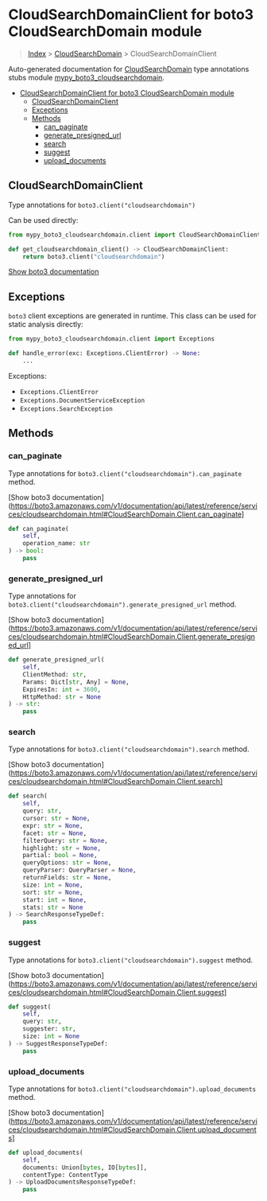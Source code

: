 # CloudSearchDomainClient for boto3 CloudSearchDomain module

> [Index](../README.md) > [CloudSearchDomain](./README.md) > CloudSearchDomainClient

Auto-generated documentation for [CloudSearchDomain](https://boto3.amazonaws.com/v1/documentation/api/latest/reference/services/cloudsearchdomain.html#CloudSearchDomain)
type annotations stubs module [mypy_boto3_cloudsearchdomain](https://pypi.org/project/mypy-boto3-cloudsearchdomain/).

- [CloudSearchDomainClient for boto3 CloudSearchDomain module](#cloudsearchdomainclient-for-boto3-cloudsearchdomain-module)
  - [CloudSearchDomainClient](#cloudsearchdomainclient)
  - [Exceptions](#exceptions)
  - [Methods](#methods)
    - [can_paginate](#can_paginate)
    - [generate_presigned_url](#generate_presigned_url)
    - [search](#search)
    - [suggest](#suggest)
    - [upload_documents](#upload_documents)

## CloudSearchDomainClient

Type annotations for `boto3.client("cloudsearchdomain")`

Can be used directly:

```python
from mypy_boto3_cloudsearchdomain.client import CloudSearchDomainClient

def get_cloudsearchdomain_client() -> CloudSearchDomainClient:
    return boto3.client("cloudsearchdomain")
```

[Show boto3 documentation](https://boto3.amazonaws.com/v1/documentation/api/latest/reference/services/cloudsearchdomain.html#CloudSearchDomain.Client)

## Exceptions


`boto3` client exceptions are generated in runtime. This class can be used for static analysis directly:

```python
from mypy_boto3_cloudsearchdomain.client import Exceptions

def handle_error(exc: Exceptions.ClientError) -> None:
    ...
```


Exceptions:

- `Exceptions.ClientError`
- `Exceptions.DocumentServiceException`
- `Exceptions.SearchException`


## Methods


### can_paginate

Type annotations for `boto3.client("cloudsearchdomain").can_paginate` method.

[Show boto3 documentation](https://boto3.amazonaws.com/v1/documentation/api/latest/reference/services/cloudsearchdomain.html#CloudSearchDomain.Client.can_paginate]

```python
def can_paginate(
    self,
    operation_name: str
) -> bool:
    pass
```

### generate_presigned_url

Type annotations for `boto3.client("cloudsearchdomain").generate_presigned_url` method.

[Show boto3 documentation](https://boto3.amazonaws.com/v1/documentation/api/latest/reference/services/cloudsearchdomain.html#CloudSearchDomain.Client.generate_presigned_url]

```python
def generate_presigned_url(
    self,
    ClientMethod: str,
    Params: Dict[str, Any] = None,
    ExpiresIn: int = 3600,
    HttpMethod: str = None
) -> str:
    pass
```

### search

Type annotations for `boto3.client("cloudsearchdomain").search` method.

[Show boto3 documentation](https://boto3.amazonaws.com/v1/documentation/api/latest/reference/services/cloudsearchdomain.html#CloudSearchDomain.Client.search]

```python
def search(
    self,
    query: str,
    cursor: str = None,
    expr: str = None,
    facet: str = None,
    filterQuery: str = None,
    highlight: str = None,
    partial: bool = None,
    queryOptions: str = None,
    queryParser: QueryParser = None,
    returnFields: str = None,
    size: int = None,
    sort: str = None,
    start: int = None,
    stats: str = None
) -> SearchResponseTypeDef:
    pass
```

### suggest

Type annotations for `boto3.client("cloudsearchdomain").suggest` method.

[Show boto3 documentation](https://boto3.amazonaws.com/v1/documentation/api/latest/reference/services/cloudsearchdomain.html#CloudSearchDomain.Client.suggest]

```python
def suggest(
    self,
    query: str,
    suggester: str,
    size: int = None
) -> SuggestResponseTypeDef:
    pass
```

### upload_documents

Type annotations for `boto3.client("cloudsearchdomain").upload_documents` method.

[Show boto3 documentation](https://boto3.amazonaws.com/v1/documentation/api/latest/reference/services/cloudsearchdomain.html#CloudSearchDomain.Client.upload_documents]

```python
def upload_documents(
    self,
    documents: Union[bytes, IO[bytes]],
    contentType: ContentType
) -> UploadDocumentsResponseTypeDef:
    pass
```



